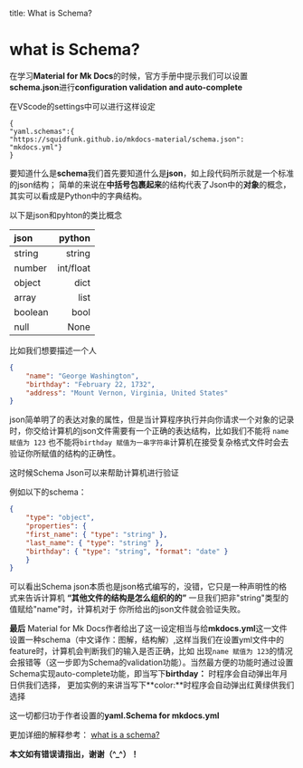 title: What is Schema?
# **what is Schema?**
 在学习**Material for Mk Docs**的时候，官方手册中提示我们可以设置
 **schema.json**进行**configuration validation and auto-complete**
 
 在VScode的settings中可以进行这样设定

```
{
"yaml.schemas":{
"https://squidfunk.github.io/mkdocs-material/schema.json": "mkdocs.yml"}
}
```


要知道什么是**schema**我们首先要知道什么是**json**，如上段代码所示就是一个标准的json结构；
简单的来说在**中括号包裹起来**的结构代表了Json中的**对象**的概念，其实可以看成是Python中的字典结构。

以下是json和pyhton的类比概念


json | python
:--- | ---:
string | string
number | int/float
object | dict
array  | list
boolean| bool
null   | None


比如我们想要描述一个人
```json
{
    "name": "George Washington",
    "birthday": "February 22, 1732",
    "address": "Mount Vernon, Virginia, United States"
}
```

json简单明了的表达对象的属性，但是当计算程序执行并向你请求一个对象的记录时，你交给计算机的json文件需要有一个正确的表达结构，比如我们不能将 `name 赋值为 123` 也不能将`birthday 赋值为一串字符串`计算机在接受复杂格式文件时会去验证你所赋值的结构的正确性。

这时候Schema Json可以来帮助计算机进行验证

例如以下的schema：
```json
{
    "type": "object",
    "properties": {
    "first_name": { "type": "string" },
    "last_name": { "type": "string" },
    "birthday": { "type": "string", "format": "date" }
    }
}
```
可以看出Schema json本质也是json格式编写的，没错，它只是一种声明性的格式来告诉计算机
**“其他文件的结构是怎么组织的的”** 一旦我们把非"string"类型的值赋给"name"时，计算机对于
你所给出的json文件就会验证失败。

**最后**
Material for Mk Docs作者给出了这一设定相当与给**mkdocs.yml**这一文件设置一种schema（中文译作：图解，结构解）,这样当我们在设置yml文件中的feature时，计算机会判断我们的输入是否正确，比如
出现`name 赋值为 123`的情况会报错等（这一步即为Schema的validation功能）。当然最方便的功能时通过设置Schema实现auto-complete功能，即当写下**birthday：** 时程序会自动弹出年月日供我们选择，
更加实例的来讲当写下**color:**时程序会自动弹出红黄绿供我们选择

这一切都归功于作者设置的**yaml.Schema for mkdocs.yml**

更加详细的解释参考：
[what is a schema?](https://json-schema.org/understanding-json-schema/about.html)

**本文如有错误请指出，谢谢（\^_\^）！**
